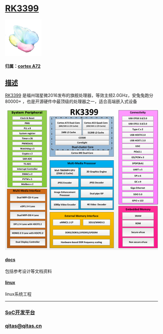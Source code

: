﻿# [RK3399](https://github.com/sochub/RK3399)

[![sites](SoC/SoC.png)](http://www.qitas.cn) 

#### 归属：[cortex A72](https://github.com/sochub/CA72)

## [描述](https://github.com/sochub/RK3399/wiki) 

[RK3399](http://www.rock-chips.com/a/cn/product/RK33xilie/2016/0419/759.html) 是福州瑞星微2016发布的旗舰处理器，等效主频2.0GHz，安兔兔跑分80000+ ，也是开源硬件中最顶级的处理器之一，适合高端嵌入式设备

[![sites](docs/RK3399.png)](docs)

#### [docs](docs/)

包括参考设计等文档资料

#### [linux](linux/)

linux系统工程



---

###  [SoC开发平台](http://www.qitas.cn)   

###  qitas@qitas.cn